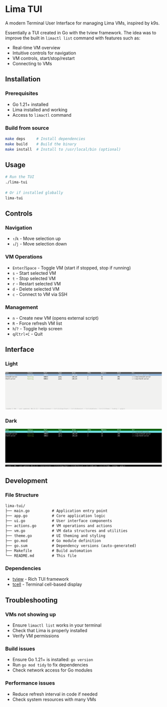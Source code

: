 # Lima TUI

A modern Terminal User Interface for managing Lima VMs, inspired by k9s.

Essentially a TUI created in Go with the tview framework. The idea was to improve the built in `limactl list` command with features such as:

- Real-time VM overview
- Intuitive controls for navigation
- VM controls, start/stop/restart
- Connecting to VMs 

## Installation

### Prerequisites
- Go 1.21+ installed
- Lima installed and working
- Access to `limactl` command

### Build from source
```bash
make deps     # Install dependencies
make build    # Build the binary
make install  # Install to /usr/local/bin (optional)
```

## Usage

```bash
# Run the TUI
./lima-tui

# Or if installed globally
lima-tui
```

## Controls

### Navigation
- `↑`/`k` - Move selection up
- `↓`/`j` - Move selection down

### VM Operations
- `Enter`/`Space` - Toggle VM (start if stopped, stop if running)
- `s` - Start selected VM
- `t` - Stop selected VM  
- `r` - Restart selected VM
- `d` - Delete selected VM
- `c` - Connect to VM via SSH

### Management
- `n` - Create new VM (opens external script)
- `R` - Force refresh VM list
- `h`/`?` - Toggle help screen
- `q`/`Ctrl+C` - Quit

## Interface

### Light 

![Light Interface](interface-light.png)

### Dark

![Dark Interface](interface-dark.png)

## Development

### File Structure
```
lima-tui/
├── main.go          # Application entry point
├── app.go           # Core application logic
├── ui.go            # User interface components
├── actions.go       # VM operations and actions
├── vm.go            # VM data structures and utilities
├── theme.go         # UI theming and styling
├── go.mod           # Go module definition
├── go.sum           # Dependency versions (auto-generated)
├── Makefile         # Build automation
└── README.md        # This file
```

### Dependencies
- [tview](https://github.com/rivo/tview) - Rich TUI framework
- [tcell](https://github.com/gdamore/tcell) - Terminal cell-based display

## Troubleshooting

### VMs not showing up
- Ensure `limactl list` works in your terminal
- Check that Lima is properly installed
- Verify VM permissions

### Build issues
- Ensure Go 1.21+ is installed: `go version`
- Run `go mod tidy` to fix dependencies
- Check network access for Go modules

### Performance issues
- Reduce refresh interval in code if needed
- Check system resources with many VMs
